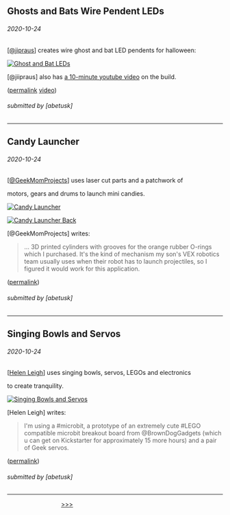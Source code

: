 Ghosts and Bats Wire Pendent LEDs
---


###### 2020-10-24

\[[@jipraus](https://twitter.com/jipraus/status/1319662644526223363)\] creates wire ghost and bat LED pendents for halloween:

[![Ghost and Bat LEDs](img/2020-10-24_ghost-bat-led.jpg)](https://twitter.com/jipraus/status/1319662644526223363)

\[@jiipraus\] also has [a 10-minute youtube video](https://youtu.be/xe5E9Fbc9vo) on the build.

([permalink](https://web.archive.org/web/20201024102240/https://twitter.com/jipraus/status/1319662644526223363) [video](https://web.archive.org/web/20201024103030/https://www.youtube.com/watch?v=xe5E9Fbc9vo&feature=youtu.be))

###### submitted by \[abetusk\]

---


Candy Launcher
---


###### 2020-10-24

\[[@GeekMomProjects](https://twitter.com/GeekMomProjects/status/1319715821795504128)\] uses laser cut parts and a patchwork of

motors, gears and drums to launch mini candies.

[![Candy Launcher](/img/2020-10-24_candy-launcher.gif)](https://twitter.com/GeekMomProjects/status/1319717692698284033)

[![Candy Launcher Back](/img/2020-10-24_candy-launcher-back.jpg)](https://twitter.com/GeekMomProjects/status/1319717692698284033)

\[@GeekMomProjects\] writes:

> ... 3D printed cylinders with grooves for the orange rubber O-rings which I purchased. It's the kind of mechanism my son's VEX robotics team usually uses when their robot has to launch projectiles, so I figured it would work for this application.

([permalink](https://web.archive.org/web/20201024095242/https://twitter.com/GeekMomProjects/status/1319717692698284033))

###### submitted by \[abetusk\]

---


Singing Bowls and Servos
---


###### 2020-10-24

\[[Helen Leigh](https://twitter.com/helenleigh/status/1319420968964624395)\] uses singing bowls, servos, LEGOs and electronics

to create tranquility.

[![Singing Bowls and Servos](/img/2020-10-24_singing-bowl-servo.jpg)](https://twitter.com/helenleigh/status/1319420968964624395)

\[Helen Leigh\] writes:

> I'm using a #microbit, a prototype of an extremely cute #LEGO compatible microbit breakout board from @BrownDogGadgets (which u can get on Kickstarter for approximately 15 more hours) and a pair of Geek servos.

([permalink](https://web.archive.org/web/20201024091931/https://twitter.com/helenleigh/status/1319420968964624395))

###### submitted by \[abetusk\]

---





 &nbsp; &nbsp; &nbsp; &nbsp; &nbsp; &nbsp; &nbsp; &nbsp; &nbsp; &nbsp; &nbsp; &nbsp; &nbsp; &nbsp; &nbsp; &nbsp; [>>>](4/)



